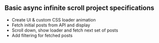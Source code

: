 ## Basic async infinite scroll project specifications

- Create UI & custom CSS loader animation
- Fetch initial posts from API and display
- Scroll down, show loader and fetch next set of posts
- Add filtering for fetched posts
